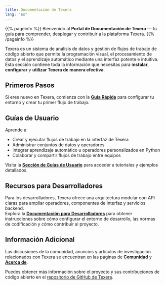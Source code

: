 ```yaml
---
title: Documentación de Texera
lang: "es" 
---
```


{{% pageinfo %}}
Bienvenido al **Portal de Documentación de Texera** — tu guía para comprender, desplegar y contribuir a la plataforma Texera.
{{% /pageinfo %}}

Texera es un sistema de análisis de datos y gestión de flujos de trabajo de código abierto que permite la programación visual, el procesamiento de datos y el aprendizaje automático mediante una interfaz potente e intuitiva.  
Esta sección contiene toda la información que necesitas para **instalar**, **configurar** y **utilizar Texera de manera efectiva**.

## Primeros Pasos

Si eres nuevo en Texera, comienza con la **[Guía Rápida](/docs/get-started/)** para configurar tu entorno y crear tu primer flujo de trabajo.

## Guías de Usuario

Aprende a:
- Crear y ejecutar flujos de trabajo en la interfaz de Texera
- Administrar conjuntos de datos y operadores
- Integrar aprendizaje automático u operadores personalizados en Python
- Colaborar y compartir flujos de trabajo entre equipos

Visita la **[Sección de Guías de Usuario](/docs/user-guide/)** para acceder a tutoriales y ejemplos detallados.

## Recursos para Desarrolladores

Para los desarrolladores, Texera ofrece una arquitectura modular con API claras para ampliar operadores, componentes de interfaz y servicios backend.  
Explora la **[Documentación para Desarrolladores](/docs/developer-guide/)** para obtener instrucciones sobre cómo configurar el entorno de desarrollo, las normas de codificación y cómo contribuir al proyecto.

## Información Adicional

Las discusiones de la comunidad, anuncios y artículos de investigación relacionados con Texera se encuentran en las páginas de **[Comunidad](/community/)** y **[Acerca de](/about/)**.

Puedes obtener más información sobre el proyecto y sus contribuciones de código abierto en el [repositorio de GitHub de Texera](https://github.com/Texera/texera).
